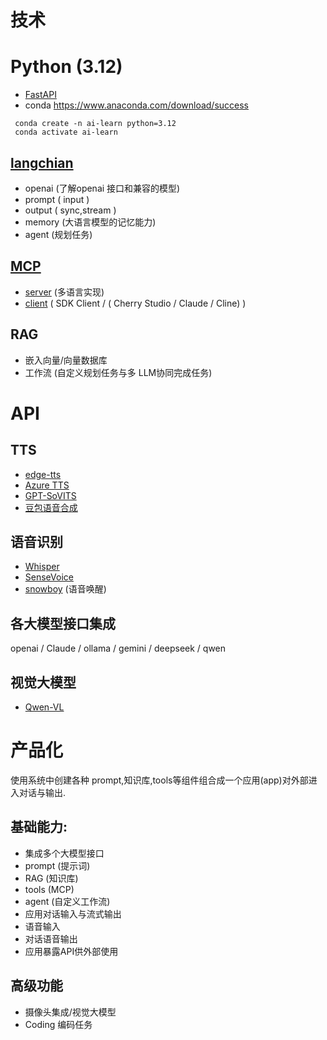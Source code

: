 # 技术

# Python (3.12)
* [FastAPI](https://fastapi.tiangolo.com/)
* conda
https://www.anaconda.com/download/success
``` install environment
 conda create -n ai-learn python=3.12
 conda activate ai-learn
```


## [langchian](https://python.langchain.com/docs)
 * openai (了解openai 接口和兼容的模型)
 * prompt ( input )
 * output ( sync,stream ) 
 * memory (大语言模型的记忆能力)
 * agent  (规划任务)

## [MCP](https://modelcontextprotocol.io/introduction)
* [server](https://github.com/punkpeye/awesome-mcp-servers) (多语言实现)
* [client](https://github.com/punkpeye/awesome-mcp-clients/) ( SDK Client / ( Cherry Studio /  Claude / Cline) )

## RAG
* 嵌入向量/向量数据库
* 工作流 (自定义规划任务与多 LLM协同完成任务)

# API
## TTS 
* [edge-tts](https://github.com/rany2/edge-tts)
* [Azure TTS](https://azure.microsoft.com/zh-cn/products/ai-services/text-to-speech)
* [GPT-SoVITS](https://github.com/RVC-Boss/GPT-SoVITS)
* [豆包语音合成](https://www.volcengine.com/docs/6561/1257543)

## 语音识别
* [Whisper](https://github.com/openai/whisper)
* [SenseVoice](https://github.com/FunAudioLLM/SenseVoice)
* [snowboy](https://github.com/Kitt-AI/snowboy) (语音唤醒)

## 各大模型接口集成
openai / Claude / ollama / gemini / deepseek / qwen

## 视觉大模型
* [Qwen-VL](https://github.com/QwenLM/Qwen2.5-VL)

# 产品化 
使用系统中创建各种 prompt,知识库,tools等组件组合成一个应用(app)对外部进入对话与输出.
## 基础能力:
* 集成多个大模型接口
* prompt (提示词)
* RAG (知识库)
* tools (MCP)
* agent (自定义工作流)
* 应用对话输入与流式输出
* 语音输入
* 对话语音输出
* 应用暴露API供外部使用
## 高级功能
* 摄像头集成/视觉大模型
* Coding 编码任务
  
